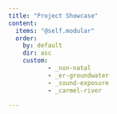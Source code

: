 ```yaml
---
title: "Project Showcase"
content:
  items: "@self.modular"
  order:
    by: default
    dir: asc
    custom:
           - _non-natal
           - _er-groundwater
           - _sound-exposure
           - _carmel-river

---
```


